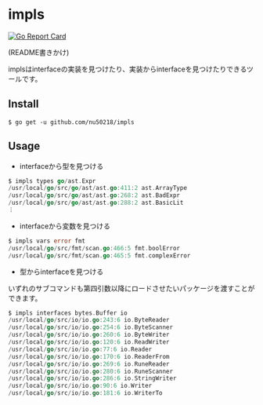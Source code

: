 # impls

[![Go Report Card](https://goreportcard.com/badge/github.com/nu50218/impls)](https://goreportcard.com/report/github.com/nu50218/impls)

(README書きかけ)

implsはinterfaceの実装を見つけたり、実装からinterfaceを見つけたりできるツールです。

## Install

`$ go get -u github.com/nu50218/impls`

## Usage

- interfaceから型を見つける

```go
$ impls types go/ast.Expr
/usr/local/go/src/go/ast/ast.go:411:2 ast.ArrayType
/usr/local/go/src/go/ast/ast.go:268:2 ast.BadExpr
/usr/local/go/src/go/ast/ast.go:288:2 ast.BasicLit
︙
```

- interfaceから変数を見つける

```go
$ impls vars error fmt
/usr/local/go/src/fmt/scan.go:466:5 fmt.boolError
/usr/local/go/src/fmt/scan.go:465:5 fmt.complexError
```

- 型からinterfaceを見つける

いずれのサブコマンドも第四引数以降にロードさせたいパッケージを渡すことができます。

```go
$ impls interfaces bytes.Buffer io
/usr/local/go/src/io/io.go:243:6 io.ByteReader
/usr/local/go/src/io/io.go:254:6 io.ByteScanner
/usr/local/go/src/io/io.go:260:6 io.ByteWriter
/usr/local/go/src/io/io.go:120:6 io.ReadWriter
/usr/local/go/src/io/io.go:77:6 io.Reader
/usr/local/go/src/io/io.go:170:6 io.ReaderFrom
/usr/local/go/src/io/io.go:269:6 io.RuneReader
/usr/local/go/src/io/io.go:280:6 io.RuneScanner
/usr/local/go/src/io/io.go:286:6 io.StringWriter
/usr/local/go/src/io/io.go:90:6 io.Writer
/usr/local/go/src/io/io.go:181:6 io.WriterTo
```
